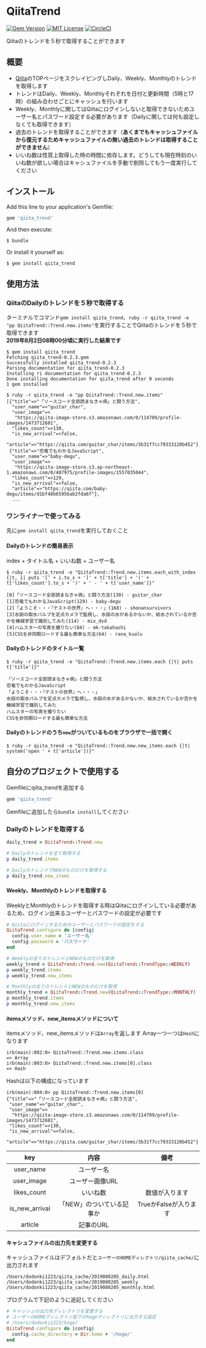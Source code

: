 # QiitaTrend


[![Gem Version](https://badge.fury.io/rb/qiita_trend.svg)](https://badge.fury.io/rb/qiita_trend) [![MIT License](http://img.shields.io/badge/license-MIT-blue.svg?style=flat)](https://github.com/dodonki1223/qiita_trend/blob/master/LICENSE.txt) [![CircleCI](https://circleci.com/gh/dodonki1223/qiita_trend/tree/master.svg?style=svg)](https://circleci.com/gh/dodonki1223/qiita_trend/tree/master)

Qiitaのトレンドを５秒で取得することができます

## 概要

- [Qiita](https://qiita.com/)のTOPページをスクレイピングしDaily、Weekly、Monthlyのトレンドを取得します
- トレンドはDaily、Weekly、Monthlyそれぞれを日付と更新時間（5時と17時）の組み合わせごとにキャッシュを行います
- Weekly、Monthlyに関してはQiitaにログインしないと取得できないためユーザー名とパスワード設定する必要があります（Dailyに関しては何も設定しなくても取得できます）
- 過去のトレンドを取得することができます（**あくまでもキャッシュファイルから復元するためキャッシュファイルの無い過去のトレンドは取得することができません**）
- いいね数は性質上取得した時の時間に依存します。どうしても現在時刻のいいね数が欲しい場合はキャシュファイルを手動で削除してもう一度実行してください

## インストール

Add this line to your application's Gemfile:

```ruby
gem 'qiita_trend'
```

And then execute:

    $ bundle

Or install it yourself as:

    $ gem install qiita_trend

## 使用方法

### QiitaのDailyのトレンドを５秒で取得する

ターミナルでコマンド`gem install qiita_trend`、`ruby -r qiita_trend -e "pp QiitaTrend::Trend.new.items"`を実行することでQiitaのトレンドを５秒で取得できます  
**2019年8月2日08時00分頃に実行した結果です**

```shell
$ gem install qiita_trend
Fetching qiita_trend-0.2.3.gem
Successfully installed qiita_trend-0.2.3
Parsing documentation for qiita_trend-0.2.3
Installing ri documentation for qiita_trend-0.2.3
Done installing documentation for qiita_trend after 0 seconds
1 gem installed

$ ruby -r qiita_trend -e "pp QiitaTrend::Trend.new.items"
[{"title"=>"「ソースコード全部読まなきゃ病」と闘う方法",
  "user_name"=>"guitar_char",
  "user_image"=>
   "https://qiita-image-store.s3.amazonaws.com/0/114709/profile-images/1473712681",
  "likes_count"=>130,
  "is_new_arrival"=>false,
  "article"=>"https://qiita.com/guitar_char/items/3b31f7cc79333120b452"},
 {"title"=>"恐竜でもわかるJavaScript",
  "user_name"=>"baby-degu",
  "user_image"=>
   "https://qiita-image-store.s3.ap-northeast-1.amazonaws.com/0/407975/profile-images/1557035044",
  "likes_count"=>129,
  "is_new_arrival"=>false,
  "article"=>"https://qiita.com/baby-degu/items/d1bf48b6595bab2fda6f"},
  ...
```

### ワンライナーで使ってみる

先に`gem install qiita_trend`を実行しておくこと

#### Dailyのトレンドの簡易表示

index + タイトル名 + いいね数 + ユーザー名

```shell
$ ruby -r qiita_trend -e "QiitaTrend::Trend.new.items.each_with_index {|t, i| puts '[' + i.to_s + ']' + t['title'] + '(' + t['likes_count'].to_s + ')' + ' - ' + t['user_name']}"

[0]「ソースコード全部読まなきゃ病」と闘う方法(130) - guitar_char
[1]恐竜でもわかるJavaScript(129) - baby-degu
[2]「ようこそ・・・『テストの世界』へ・・・」(168) - shonansurvivors
[3]水田の取水バルブを定点カメラで監視し、水田の水があるかないか、給水されているか否かを機械学習で識別してみた(114) - mix_dvd
[4]ハムスターの写真を撮りたい(84) - mk-takahashi
[5]CSSを非同期ロードする最も簡単な方法(64) - rana_kualu
```

#### Dailyのトレンドのタイトル一覧

```shell
$ ruby -r qiita_trend -e "QiitaTrend::Trend.new.items.each {|t| puts t['title']}"

「ソースコード全部読まなきゃ病」と闘う方法
恐竜でもわかるJavaScript
「ようこそ・・・『テストの世界』へ・・・」
水田の取水バルブを定点カメラで監視し、水田の水があるかないか、給水されているか否かを機械学習で識別してみた
ハムスターの写真を撮りたい
CSSを非同期ロードする最も簡単な方法
```

#### Dailyのトレンドのうち`new`がついているものをブラウザで一括で開く

```shell
$ ruby -r qiita_trend -e "QiitaTrend::Trend.new.new_items.each {|t| system('open ' + t['article'])}"
```

## 自分のプロジェクトで使用する

Gemfileにqiita_trendを追加する

```ruby
gem 'qiita_trend'
```

Gemfileに追加したら`bundle install`してください

### Dailyのトレンドを取得する

```ruby
daily_trend = QiitaTrend::Trend.new

# Dailyのトレンドを全て取得する
p daily_trend.items

# DailyのトレンドでNEWのものだけを取得する
p daily_trend.new_items
```

#### Weekly、Monthlyのトレンドを取得する

WeeklyとMonthlyのトレンドを取得する時はQiitaにログインしている必要があるため、ログイン出来るユーザーとパスワードの設定が必要です

```ruby
# Qiitaにログインするためのユーザーとパスワードの設定をする
QiitaTrend.configure do |config|
  config.user_name = 'ユーザー名'
  config.password = 'パスワード'
end

# Weeklyの全てのトレンドとNEWのものだけを取得
weekly_trend = QiitaTrend::Trend.new(QiitaTrend::TrendType::WEEKLY)
p weekly_trend.items
p weekly_trend.new_items

# Monthlyの全てのトレンドとNEWのものだけを取得
monthly_trend = QiitaTrend::Trend.new(QiitaTrend::TrendType::MONTHLY)
p monthly_trend.items
p monthly_trend.new_items
```

#### itemsメソッド、new_itemsメソッドについて

itemsメソッド、new_itemsメソッドは`Array`を返します
Array一つ一つは`Hash`になります

```shell
irb(main):002:0> QiitaTrend::Trend.new.items.class
=> Array
irb(main):003:0> QiitaTrend::Trend.new.items[0].class
=> Hash
```

Hashは以下の構成になっています

```shell
irb(main):004:0> pp QiitaTrend::Trend.new.items[0]
{"title"=>"「ソースコード全部読まなきゃ病」と闘う方法",
 "user_name"=>"guitar_char",
 "user_image"=>
  "https://qiita-image-store.s3.amazonaws.com/0/114709/profile-images/1473712681",
 "likes_count"=>130,
 "is_new_arrival"=>false,
 "article"=>"https://qiita.com/guitar_char/items/3b31f7cc79333120b452"}
```

| key            |  内容                     | 備考                  |
|:--------------:|:-------------------------:|:---------------------:|
| user_name      | ユーザー名                |                       |
| user_image     | ユーザー画像URL           |                       |
| likes_count    | いいね数                  | 数値が入ります        |
| is_new_arrival | 「NEW」のついている記事か | TrueかFalseが入ります |
| article        | 記事のURL                 |                       |

#### キャシュファイルの出力先を変更する

キャッシュファイルはデフォルトだと`ユーザーのHOMEディレクトリ/qiita_cache/`に出力されます

```
/Users/dodonki1223/qiita_cache/2019080205_daily.html
/Users/dodonki1223/qiita_cache/2019080205_weekly
/Users/dodonki1223/qiita_cache/2019080205_monthly.html
```
 
プログラムで下記のように追記してください

```ruby
# キャッシュの出力先ディレクトリを変更する
# ユーザーのHOMEディレクトリ配下のhogeディレクトリに出力する設定
# /Users/dodonki1223/hoge/
QiitaTrend.configure do |config|
  config.cache_directory = Dir.home + '/hoge/'
end
```
